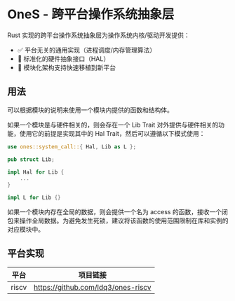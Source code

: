 # OneS - 跨平台操作系统抽象层
Rust 实现的跨平台操作系统抽象层为操作系统内核/驱动开发提供：
- ✅ 平台无关的通用实现（进程调度/内存管理算法）
- 🔌 标准化的硬件抽象接口（HAL）
- 🧩 模块化架构支持快速移植到新平台

## 用法
可以根据模块的说明来使用一个模块内提供的函数和结构体。

如果一个模块是与硬件相关的，则会存在一个 Lib Trait 对外提供与硬件相关的功能，使用它的前提是实现其中的 Hal Trait，然后可以遵循以下模式使用：

```rust
use ones::system_call::{ Hal, Lib as L };

pub struct Lib;

impl Hal for Lib {
    ...
}

impl L for Lib {}
```

如果一个模块内存在全局的数据，则会提供一个名为 access 的函数，接收一个闭包来操作全局数据。为避免发生死锁，建议将该函数的使用范围限制在库和实例的对应模块中。

## 平台实现

| 平台  | 项目链接 |
| --- | ---- |
| riscv | https://github.com/ldq3/ones-riscv |
